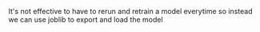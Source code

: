 It's not effective to have to rerun and retrain a model everytime so instead we can use joblib to export and load the model
